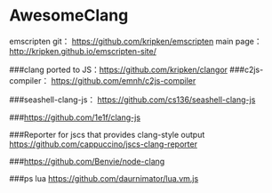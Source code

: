 # AwesomeClang

emscripten git： https://github.com/kripken/emscripten main page： http://kripken.github.io/emscripten-site/

###clang ported to JS：https://github.com/kripken/clangor
###c2js-compiler：  https://github.com/emnh/c2js-compiler

###seashell-clang-js： https://github.com/cs136/seashell-clang-js

###https://github.com/1e1f/clang-js

###Reporter for jscs that provides clang-style output https://github.com/cappuccino/jscs-clang-reporter

###https://github.com/Benvie/node-clang

###ps lua https://github.com/daurnimator/lua.vm.js
